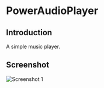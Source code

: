 # PowerAudioPlayer
## Introduction

A simple music player.

## Screenshot

![Screenshot 1]("screenshot1.png" "Screenshot 1")